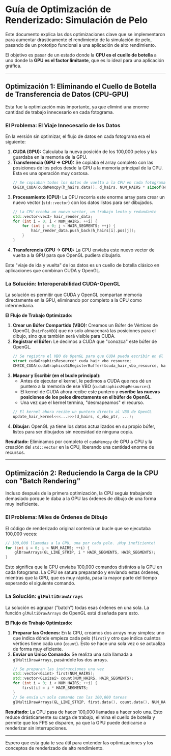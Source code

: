 # Guía de Optimización de Renderizado: Simulación de Pelo

Este documento explica las dos optimizaciones clave que se implementaron para aumentar drásticamente el rendimiento de la simulación de pelo, pasando de un prototipo funcional a una aplicación de alto rendimiento.

El objetivo es pasar de un estado donde la **CPU es el cuello de botella** a uno donde la **GPU es el factor limitante**, que es lo ideal para una aplicación gráfica.

---

## Optimización 1: Eliminando el Cuello de Botella de Transferencia de Datos (CPU-GPU)

Esta fue la optimización más importante, ya que eliminó una enorme cantidad de trabajo innecesario en cada fotograma.

### El Problema: El Viaje Innecesario de los Datos

En la versión sin optimizar, el flujo de datos en cada fotograma era el siguiente:

1.  **CUDA (GPU):** Calculaba la nueva posición de los 100,000 pelos y las guardaba en la memoria de la GPU.
2.  **Transferencia (GPU -> CPU):** Se copiaba el array completo con las posiciones de los pelos desde la GPU a la memoria principal de la CPU. Esta es una operación muy costosa.
    ```cpp
    // Se copiaban todos los datos de vuelta a la CPU en cada fotograma
    CHECK_CUDA(cudaMemcpy(h_hairs.data(), d_hairs, NUM_HAIRS * sizeof(Hair), cudaMemcpyDeviceToHost));
    ```
3.  **Procesamiento (CPU):** La CPU recorría este enorme array para crear un nuevo vector (`std::vector`) con los datos listos para ser dibujados.
    ```cpp
    // La CPU creaba un nuevo vector, un trabajo lento y redundante
    std::vector<vec3> hair_render_data;
    for (int i = 0; i < NUM_HAIRS; ++i) {
        for (int j = 0; j < HAIR_SEGMENTS; ++j) {
            hair_render_data.push_back(h_hairs[i].pos[j]);
        }
    }
    ```
4.  **Transferencia (CPU -> GPU):** La CPU enviaba este nuevo vector de vuelta a la GPU para que OpenGL pudiera dibujarlo.

Este "viaje de ida y vuelta" de los datos es un cuello de botella clásico en aplicaciones que combinan CUDA y OpenGL.

### La Solución: Interoperabilidad CUDA-OpenGL

La solución es permitir que CUDA y OpenGL compartan memoria directamente en la GPU, eliminando por completo a la CPU como intermediaria.

**El Flujo de Trabajo Optimizado:**

1.  **Crear un Búfer Compartido (VBO):** Creamos un Búfer de Vértices de OpenGL (`hairPosVBO`) que no solo almacenará las posiciones para el dibujo, sino que también será visible para CUDA.
2.  **Registrar el Búfer:** Le decimos a CUDA que "conozca" este búfer de OpenGL.
    ```cpp
    // Se registra el VBO de OpenGL para que CUDA pueda escribir en él
    struct cudaGraphicsResource* cuda_hair_vbo_resource;
    CHECK_CUDA(cudaGraphicsGLRegisterBuffer(&cuda_hair_vbo_resource, hairPosVBO, cudaGraphicsMapFlagsNone));
    ```
3.  **Mapear y Escribir (en el bucle principal):**
    *   Antes de ejecutar el kernel, le pedimos a CUDA que nos dé un puntero a la memoria de ese VBO (`cudaGraphicsMapResources`).
    *   El kernel de CUDA ahora recibe este puntero y **escribe las nuevas posiciones de los pelos directamente en el búfer de OpenGL**.
    *   Una vez que el kernel termina, "desmapeamos" el recurso.
    ```cpp
    // El kernel ahora recibe un puntero directo al VBO de OpenGL
    update_hair_kernel<<<...>>>(d_hairs, d_vbo_ptr, ...);
    ```
4.  **Dibujar:** OpenGL ya tiene los datos actualizados en su propio búfer, listos para ser dibujados sin necesidad de ninguna copia.

**Resultado:** Eliminamos por completo el `cudaMemcpy` de GPU a CPU y la creación del `std::vector` en la CPU, liberando una cantidad enorme de recursos.

---

## Optimización 2: Reduciendo la Carga de la CPU con "Batch Rendering"

Incluso después de la primera optimización, la CPU seguía trabajando demasiado porque le daba a la GPU las órdenes de dibujo de una forma muy ineficiente.

### El Problema: Miles de Órdenes de Dibujo

El código de renderizado original contenía un bucle que se ejecutaba 100,000 veces:

```cpp
// 100,000 llamadas a la GPU, una por cada pelo. ¡Muy ineficiente!
for (int i = 0; i < NUM_HAIRS; ++i) {
    glDrawArrays(GL_LINE_STRIP, i * HAIR_SEGMENTS, HAIR_SEGMENTS);
}
```

Esto significa que la CPU enviaba 100,000 comandos distintos a la GPU en cada fotograma. La CPU se satura preparando y enviando estas órdenes, mientras que la GPU, que es muy rápida, pasa la mayor parte del tiempo esperando el siguiente comando.

### La Solución: `glMultiDrawArrays`

La solución es agrupar ("batch") todas esas órdenes en una sola. La función `glMultiDrawArrays` de OpenGL está diseñada para esto.

**El Flujo de Trabajo Optimizado:**

1.  **Preparar las Órdenes:** En la CPU, creamos dos arrays muy simples: uno que indica dónde empieza cada pelo (`first`) y otro que indica cuántos vértices tiene cada uno (`count`). Esto se hace una sola vez o se actualiza de forma muy eficiente.
2.  **Enviar un Único Comando:** Se realiza una sola llamada a `glMultiDrawArrays`, pasándole los dos arrays.
    ```cpp
    // Se preparan las instrucciones una vez
    std::vector<GLint> first(NUM_HAIRS);
    std::vector<GLsizei> count(NUM_HAIRS, HAIR_SEGMENTS);
    for (int i = 0; i < NUM_HAIRS; ++i) {
        first[i] = i * HAIR_SEGMENTS;
    }
    // Se envía un solo comando con las 100,000 tareas
    glMultiDrawArrays(GL_LINE_STRIP, first.data(), count.data(), NUM_HAIRS);
    ```

**Resultado:** La CPU pasa de hacer 100,000 llamadas a hacer solo una. Esto reduce drásticamente su carga de trabajo, elimina el cuello de botella y permite que los FPS se disparen, ya que la GPU puede dedicarse a renderizar sin interrupciones.

---

Espero que esta guía te sea útil para entender las optimizaciones y los conceptos de renderizado de alto rendimiento.
